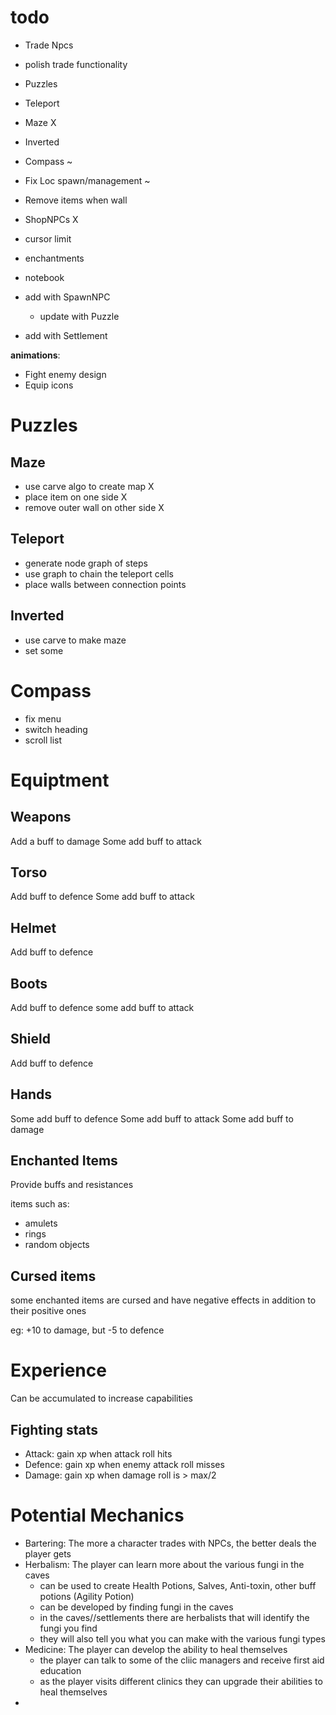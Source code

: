 # todo

- Trade Npcs
- polish trade functionality
- Puzzles
- Teleport
- Maze X
- Inverted
- Compass ~

- Fix Loc spawn/management ~
- Remove items when wall
- ShopNPCs X
- cursor limit
- enchantments
- notebook
- add with SpawnNPC
  - update with Puzzle
- add with Settlement

**animations**:

- Fight enemy design
- Equip icons

# Puzzles

## Maze

- use carve algo to create map X
- place item on one side X
- remove outer wall on other side X

## Teleport

- generate node graph of steps
- use graph to chain the teleport cells
- place walls between connection points

## Inverted

- use carve to make maze
- set some

# Compass

- fix menu
- switch heading
- scroll list

# Equiptment

## Weapons

Add a buff to damage
Some add buff to attack

## Torso

Add buff to defence
Some add buff to attack

## Helmet

Add buff to defence

## Boots

Add buff to defence
some add buff to attack

## Shield

Add buff to defence

## Hands

Some add buff to defence
Some add buff to attack
Some add buff to damage

## Enchanted Items

Provide buffs and resistances

items such as:

- amulets
- rings
- random objects

## Cursed items

some enchanted items are cursed and have negative effects in addition to their positive ones

eg: +10 to damage, but -5 to defence

# Experience

Can be accumulated to increase capabilities

## Fighting stats

- Attack: gain xp when attack roll hits
- Defence: gain xp when enemy attack roll misses
- Damage: gain xp when damage roll is > max/2

# Potential Mechanics

- Bartering: The more a character trades with NPCs, the better deals the player gets
- Herbalism: The player can learn more about the various fungi in the caves
  - can be used to create Health Potions, Salves, Anti-toxin, other buff potions (Agility Potion)
  - can be developed by finding fungi in the caves
  - in the caves//settlements there are herbalists that will identify the fungi you find
  - they will also tell you what you can make with the various fungi types
- Medicine: The player can develop the ability to heal themselves
  - the player can talk to some of the cliic managers and receive first aid education
  - as the player visits different clinics they can upgrade their abilities to heal themselves
-
